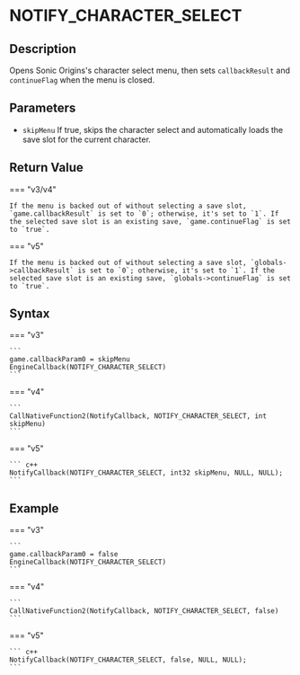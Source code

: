 # NOTIFY_CHARACTER_SELECT

## Description
Opens Sonic Origins's character select menu, then sets `callbackResult` and `continueFlag` when the menu is closed.

## Parameters
- `skipMenu`
If true, skips the character select and automatically loads the save slot for the current character.

## Return Value
=== "v3/v4"

    If the menu is backed out of without selecting a save slot, `game.callbackResult` is set to `0`; otherwise, it's set to `1`. If the selected save slot is an existing save, `game.continueFlag` is set to `true`.

=== "v5"

    If the menu is backed out of without selecting a save slot, `globals->callbackResult` is set to `0`; otherwise, it's set to `1`. If the selected save slot is an existing save, `globals->continueFlag` is set to `true`.

## Syntax
=== "v3"

    ```
    game.callbackParam0 = skipMenu
    EngineCallback(NOTIFY_CHARACTER_SELECT)
    ```

=== "v4"

    ```
    CallNativeFunction2(NotifyCallback, NOTIFY_CHARACTER_SELECT, int skipMenu)
    ```

=== "v5"

    ``` c++
    NotifyCallback(NOTIFY_CHARACTER_SELECT, int32 skipMenu, NULL, NULL);
    ```

## Example
=== "v3"

    ```
    game.callbackParam0 = false
    EngineCallback(NOTIFY_CHARACTER_SELECT)
    ```

=== "v4"

    ```
    CallNativeFunction2(NotifyCallback, NOTIFY_CHARACTER_SELECT, false)
    ```

=== "v5"

    ``` c++
    NotifyCallback(NOTIFY_CHARACTER_SELECT, false, NULL, NULL);
    ```